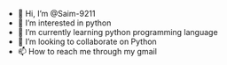 - 👋 Hi, I’m @Saim-9211
- 👀 I’m interested in python
- 🌱 I’m currently learning python programming language
- 💞️ I’m looking to collaborate on Python
- 📫 How to reach me through my gmail

<!---
Saim-9211/Saim-9211 is a ✨ special ✨ repository because its `README.md` (this file) appears on your GitHub profile.
You can click the Preview link to take a look at your changes.
--->

